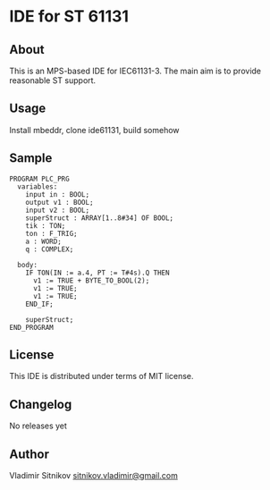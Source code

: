 IDE for ST 61131
================

About
-----
This is an MPS-based IDE for IEC61131-3.
The main aim is to provide reasonable ST support.

Usage
-----

Install mbeddr, clone ide61131, build somehow 

Sample
------

```
PROGRAM PLC_PRG
  variables:
    input in : BOOL;
    output v1 : BOOL;
    input v2 : BOOL;
    superStruct : ARRAY[1..8#34] OF BOOL;
    tik : TON;
    ton : F_TRIG;
    a : WORD;
    q : COMPLEX;

  body:
    IF TON(IN := a.4, PT := T#4s).Q THEN
      v1 := TRUE + BYTE_TO_BOOL(2);
      v1 := TRUE;
      v1 := TRUE;
    END_IF;

    superStruct;
END_PROGRAM
```

License
-------

This IDE is distributed under terms of MIT license.

Changelog
---------

No releases yet

Author
------
Vladimir Sitnikov <sitnikov.vladimir@gmail.com>